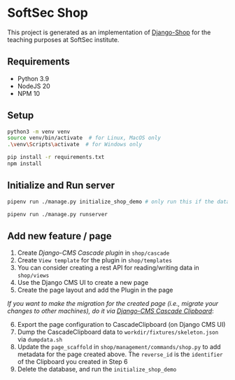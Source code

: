 # SoftSec Shop

This project is generated as an implementation of [Django-Shop](https://django-shop.readthedocs.io/) for the teaching purposes at SoftSec institute.

## Requirements
* Python 3.9
* NodeJS 20
* NPM 10

## Setup
```bash
python3 -m venv venv
source venv/bin/activate  # for Linux, MacOS only
.\venv\Scripts\activate  # for Windows only

pip install -r requirements.txt
npm install
```

## Initialize and Run server
```bash
pipenv run ./manage.py initialize_shop_demo # only run this if the database is not initialized

pipenv run ./manage.py runserver
```

## Add new feature / page
1. Create *Django-CMS Cascade plugin* in `shop/cascade`
2. Create `View template` for the plugin in `shop/templates`
3. You can consider creating a rest API for reading/writing data in `shop/views`
4. Use the Django CMS UI to create a new page
5. Create the page layout and add the Plugin in the page

*If you want to make the migration for the created page (i.e., migrate your changes to other machines), do it via [Django-CMS Cascade Clipboard](https://djangocms-cascade.readthedocs.io/en/latest/clipboard.html)*:

6. Export the page configuration to CascadeClipboard (on Django CMS UI)
7. Dump the CascadeClipboard data to `workdir/fixtures/skeleton.json` via `dumpdata.sh` 
8. Update the `page_scaffold` in `shop/management/commands/shop.py` to add metadata for the page created above. The `reverse_id` is the `identifier` of the Clipboard you created in Step 6
9. Delete the database, and run the `initialize_shop_demo`
